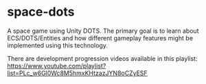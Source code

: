 # space-dots
A space game using Unity DOTS. The primary goal is to learn about ECS/DOTS/Entities and how different gameplay features might be implemented using this technology. 

There are development progression videos available in this playlist: https://www.youtube.com/playlist?list=PLc_w6Gl0Wc8M5hmxKHtzazJYN8oCZyESF
